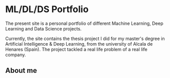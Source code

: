 # ML/DL/DS Portfolio
The present site is a personal portfolio of different Machine Learning, Deep Learning and Data Science projects.

Currently, the site contains the thesis project I did for my master's degree in Artificial Intelligence & Deep Learning, from the university of Alcala de Henares (Spain). The project tackled a real life problem of a real life company.

## About me
